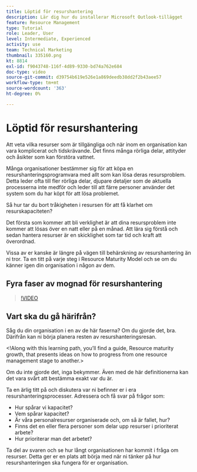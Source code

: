 ```yaml
---
title: Löptid för resurshantering
description: Lär dig hur du installerar Microsoft Outlook-tillägget
feature: Resource Management
type: Tutorial
role: Leader, User
level: Intermediate, Experienced
activity: use
team: Technical Marketing
thumbnail: 335160.png
kt: 8814
exl-id: f9043748-116f-4d89-9330-bd74a762e684
doc-type: video
source-git-commit: d39754b619e526e1a869deedb38dd2f2b43aee57
workflow-type: tm+mt
source-wordcount: '363'
ht-degree: 0%

---
```


# Löptid för resurshantering

Att veta vilka resurser som är tillgängliga och när inom en organisation kan vara komplicerat och tidskrävande. Det finns många rörliga delar, attityder och åsikter som kan förstöra vattnet.

Många organisationer bestämmer sig för att köpa en resurshanteringsprogramvara med allt som kan lösa deras resursproblem. Detta leder ofta till fler rörliga delar, djupare detaljer som de aktuella processerna inte medför och leder till att färre personer använder det system som du har köpt för att lösa problemet.

Så hur tar du bort tråkigheten i resursen för att få klarhet om resurskapaciteten?

Det första som kommer att bli verklighet är att dina resursproblem inte kommer att lösas över en natt eller på en månad. Att lära sig förstå och sedan hantera resurser är en skicklighet som tar tid och kraft att överordnad.

Vissa av er kanske är längre på vägen till behärskning av resurshantering än ni tror. Ta en titt på varje steg i Resource Maturity Model och se om du känner igen din organisation i någon av dem.

## Fyra faser av mognad för resurshantering

>[!VIDEO](https://video.tv.adobe.com/v/335160/?quality=12)


## Vart ska du gå härifrån?

Såg du din organisation i en av de här faserna? Om du gjorde det, bra. Därifrån kan ni börja planera resten av resurshanteringsresan.

&lt;!Along with this learning path, you’ll find a guide, Resource maturity growth, that presents ideas on how to progress from one resource management stage to another.&gt;

Om du inte gjorde det, inga bekymmer. Även med de här definitionerna kan det vara svårt att bestämma exakt var du är.

Ta en ärlig titt på och diskutera var ni befinner er i era resurshanteringsprocesser. Adressera och få svar på frågor som:

* Hur spårar vi kapacitet?
* Vem spårar kapacitet?
* Är våra personalresurser organiserade och, om så är fallet, hur?
* Finns det en eller flera personer som delar upp resurser i prioriterat arbete?
* Hur prioriterar man det arbetet?

Ta del av svaren och se hur långt organisationen har kommit i fråga om resurser. Detta ger er en plats att börja med när ni tänker på hur resurshanteringen ska fungera för er organisation.
